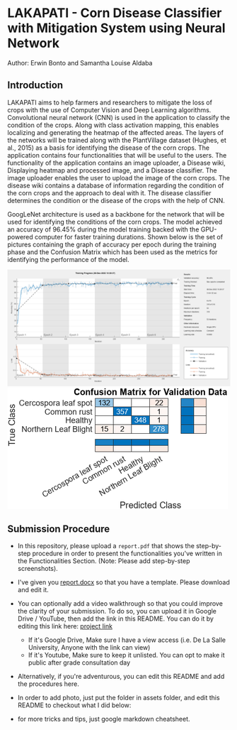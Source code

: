 # LAKAPATI - Corn Disease Classifier with Mitigation System using Neural Network
Author: Erwin Bonto and Samantha Louise Aldaba
## Introduction
LAKAPATI aims to help farmers and researchers to mitigate the loss of crops with the use of Computer Vision and Deep Learning algorithms. Convolutional neural network (CNN) is used in the application to classify the condition of the crops. Along with class activation mapping, this enables localizing and generating the heatmap of the affected areas. The layers of the networks will be trained along with the PlantVillage dataset (Hughes, et al., 2015) as a basis for identifying the disease of the corn crops. The application contains four functionalities that will be useful to the users. The functionality of the application contains an image uploader, a Disease wiki, Displaying heatmap and processed image, and a Disease classifier. The image uploader enables the user to upload the image of the corn crops. The disease wiki contains a database of information regarding the condition of the corn crops and the approach to deal with it. The disease classifier determines the condition or the disease of the crops with the help of CNN.

GoogLeNet architecture is used as a backbone for the network that will be used for identifying the conditions of the corn crops. The model achieved an accuracy of 96.45% during the model training backed with the GPU-powered computer for faster training durations. Shown below is the set of pictures containing the graph of accuracy per epoch during the training phase and the Confusion Matrix which has been used as the metrics for identifying the performance of the model.

![Model training](trainedmodel/D.png)
![Confusion Matrix](trainedmodel/D.confmatrix.png)

## Submission Procedure
- In this repository, please upload a `report.pdf` that shows the step-by-step procedure in order to present the functionalities you've written in the Functionalities Section. (Note: Please add step-by-step screenshots).
- I've given you [report.docx](report.docx) so that you have a template. Please download and edit it.

- You can optionally add a video walkthrough so that you could improve the clarity of your submission. To do so,
you can upload it in Google Drive / YouTube, then add the link in this README. You can do it by editing this link here: [project link](https://youtu.be/VQKMoT-6XSg)
     - If it's Google Drive, Make sure I have a view access (i.e. De La Salle University, Anyone with the link can view)
     - If it's Youtube, Make sure to keep it unlisted. You can opt to make it public after grade consultation day

- Alternatively, if you're adventurous, you can edit this README and add the procedures here.
- In order to add photo, just put the folder in assets folder, and edit this README to checkout what I did below:


- for more tricks and tips, just google markdown cheatsheet. 





